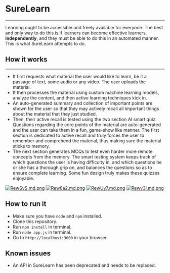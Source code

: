 # SureLearn

--------------------------------

Learning ought to be accessible and freely available for everyone. The best and only way to do this is if learners can become effective learners, **independently**, and they must be able to do this in an automated manner. This is what SureLearn attempts to do.

## How it works

-------------------------------------------

- It first requests what material the user would like to learn, be it a passage of text, some audio or any video. The user uploads the material.
- It then processes the material using custom machine learning models, analyze the content, and then active learning techniques kick in.
- An auto-generated summary and collection of important points are shown for the user so that they may actively recall all important things about the material that they just studied. 
- Then, their active recall is tested using the two section AI smart quiz. Questions regarding the core points of the material are auto-generated and the user can take them in a fun, game-show like manner. The first section is dedicated to active recall and truly forces the user to remember and comprehend the material, thus making sure the material sticks to memory.
- The next section generates MCQs to test even harder more remote concepts from the memory. The smart testing system keeps track of which questions the user is having difficulty in, and which questions he or she has a thorough grip on, and balances the questions so as to ensure complete learning.  Some fun design truly makes these quizzes enjoyable.

[![RewSvS.md.png](https://iili.io/RewSvS.md.png)](https://freeimage.host/i/RewSvS)
[![Rew8a2.md.png](https://iili.io/Rew8a2.md.png)](https://freeimage.host/i/Rew8a2)
[![RewUy7.md.png](https://iili.io/RewUy7.md.png)](https://freeimage.host/i/RewUy7)
[![Rewv3l.md.png](https://iili.io/Rewv3l.md.png)](https://freeimage.host/i/Rewv3l)



## How to run it
- Make sure you have `node` and `npm` installed.
- Clone this repository.
- Run `npm install` in terminal.
- Run `node app.js` in terminal.
- Go to `http://localhost:3000` in your browser.

## Known issues
- An API in SureLearn has been deprecated and needs to be replaced.
